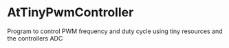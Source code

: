 # AtTinyPwmController
Program to control PWM frequency and duty cycle using tiny resources and the controllers ADC
